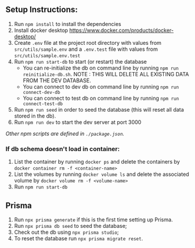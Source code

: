 ## Setup Instructions:

1. Run `npm install` to install the dependencies
2. Install docker desktop https://www.docker.com/products/docker-desktop/
3. Create `.env` file at the project root directory with values from `src/utils/sample.env` and a `.env.test` file with values from `src/utils/sample.env.test`
4. Run `npm run start-db` to start (or restart) the database
    - You can re-initialize the db on command line by running `npm run reinitialize-db.sh`. NOTE : THIS WILL DELETE ALL EXISTING DATA FROM THE DEV DATABASE.
    - You can connect to dev db on command line  by running `npm run connect-dev-db`
    - You can connect to test db on command line by running `npm run connect-test-db`
5. Run `npm run seed` in order to seed the database (this will reset all data stored in the db).
6. Run `npm run dev` to start the dev server at port 3000

_Other npm scripts are defined in `./package.json`._

### If db schema doesn't load in container:

1. List the container by running `docker ps` and delete the containers by `docker container rm -f <container-name>`
2. List the volumes by running `docker volume ls` and delete the associated volume by `docker volume rm -f <volume-name>`
3. Run `npm run start-db`

## Prisma 
1. Run `npx prisma generate` if this is the first time setting up Prisma.
2. Run `npx prisma db seed` to seed the database;
2. Check out the db using `npx prisma studio`;
3. To reset the database run `npx prisma migrate reset`.